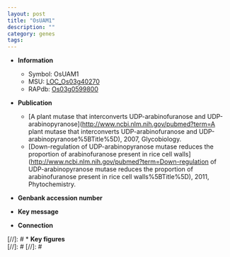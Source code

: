```yaml
---
layout: post
title: "OsUAM1"
description: ""
category: genes
tags: 
---
```


* **Information**  
    + Symbol: OsUAM1  
    + MSU: [LOC_Os03g40270](http://rice.plantbiology.msu.edu/cgi-bin/ORF_infopage.cgi?orf=LOC_Os03g40270)  
    + RAPdb: [Os03g0599800](http://rapdb.dna.affrc.go.jp/viewer/gbrowse_details/irgsp1?name=Os03g0599800)  

* **Publication**  
    + [A plant mutase that interconverts UDP-arabinofuranose and UDP-arabinopyranose](http://www.ncbi.nlm.nih.gov/pubmed?term=A plant mutase that interconverts UDP-arabinofuranose and UDP-arabinopyranose%5BTitle%5D), 2007, Glycobiology.
    + [Down-regulation of UDP-arabinopyranose mutase reduces the proportion of arabinofuranose present in rice cell walls](http://www.ncbi.nlm.nih.gov/pubmed?term=Down-regulation of UDP-arabinopyranose mutase reduces the proportion of arabinofuranose present in rice cell walls%5BTitle%5D), 2011, Phytochemistry.

* **Genbank accession number**  

* **Key message**  

* **Connection**  

[//]: # * **Key figures**  
[//]: # 
[//]: # 
